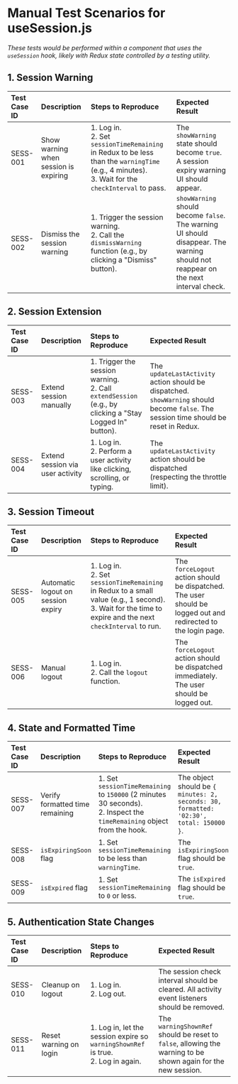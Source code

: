 
# Manual Test Scenarios for useSession.js

*These tests would be performed within a component that uses the `useSession` hook, likely with Redux state controlled by a testing utility.*

## 1. Session Warning

| Test Case ID | Description | Steps to Reproduce | Expected Result |
| :--- | :--- | :--- | :--- |
| SESS-001 | Show warning when session is expiring | 1. Log in. <br> 2. Set `sessionTimeRemaining` in Redux to be less than the `warningTime` (e.g., 4 minutes). <br> 3. Wait for the `checkInterval` to pass. | The `showWarning` state should become `true`. A session expiry warning UI should appear. |
| SESS-002 | Dismiss the session warning | 1. Trigger the session warning. <br> 2. Call the `dismissWarning` function (e.g., by clicking a "Dismiss" button). | `showWarning` should become `false`. The warning UI should disappear. The warning should not reappear on the next interval check. |

## 2. Session Extension

| Test Case ID | Description | Steps to Reproduce | Expected Result |
| :--- | :--- | :--- | :--- |
| SESS-003 | Extend session manually | 1. Trigger the session warning. <br> 2. Call `extendSession` (e.g., by clicking a "Stay Logged In" button). | The `updateLastActivity` action should be dispatched. `showWarning` should become `false`. The session time should be reset in Redux. |
| SESS-004 | Extend session via user activity | 1. Log in. <br> 2. Perform a user activity like clicking, scrolling, or typing. | The `updateLastActivity` action should be dispatched (respecting the throttle limit). |

## 3. Session Timeout

| Test Case ID | Description | Steps to Reproduce | Expected Result |
| :--- | :--- | :--- | :--- |
| SESS-005 | Automatic logout on session expiry | 1. Log in. <br> 2. Set `sessionTimeRemaining` in Redux to a small value (e.g., 1 second). <br> 3. Wait for the time to expire and the next `checkInterval` to run. | The `forceLogout` action should be dispatched. The user should be logged out and redirected to the login page. |
| SESS-006 | Manual logout | 1. Log in. <br> 2. Call the `logout` function. | The `forceLogout` action should be dispatched immediately. The user should be logged out. |

## 4. State and Formatted Time

| Test Case ID | Description | Steps to Reproduce | Expected Result |
| :--- | :--- | :--- | :--- |
| SESS-007 | Verify formatted time remaining | 1. Set `sessionTimeRemaining` to `150000` (2 minutes 30 seconds). <br> 2. Inspect the `timeRemaining` object from the hook. | The object should be `{ minutes: 2, seconds: 30, formatted: '02:30', total: 150000 }`. |
| SESS-008 | `isExpiringSoon` flag | 1. Set `sessionTimeRemaining` to be less than `warningTime`. | The `isExpiringSoon` flag should be `true`. |
| SESS-009 | `isExpired` flag | 1. Set `sessionTimeRemaining` to `0` or less. | The `isExpired` flag should be `true`. |

## 5. Authentication State Changes

| Test Case ID | Description | Steps to Reproduce | Expected Result |
| :--- | :--- | :--- | :--- |
| SESS-010 | Cleanup on logout | 1. Log in. <br> 2. Log out. | The session check interval should be cleared. All activity event listeners should be removed. |
| SESS-011 | Reset warning on login | 1. Log in, let the session expire so `warningShownRef` is true. <br> 2. Log in again. | The `warningShownRef` should be reset to `false`, allowing the warning to be shown again for the new session. |
